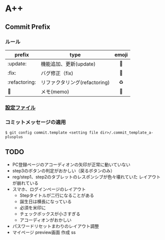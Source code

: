 # A++

## Commit Prefix

### ルール
| prefix        | type                  | emoji |
|---------------|-----------------------|:-----:|
| :update:      | 機能追加、更新(update)       |  🔧   |
| :fix:         | バグ修正（fix)             |  🐛   |
| :refactoring: | リファクタリング(refactoring) |  ♻️   |
| :memo:        | メモ(memo)              |  📝   |

### [設定ファイル](https://gist.github.com/y-narikawa/e24fefc3ea696d6c3ee8623dccebf959)

### コミットメッセージの適用
```shell
$ git config commit.template <setting file dir>/.commit_template_a-plusplus
```

## TODO
- PC登録ページのアコーディオンの矢印が正常に動いていない
- step3のボタンの判定がおかしい（戻るボタンのみ）
- reg/step1、step2のタブレットのレスポンシブが色々壊れていた レイアウトが崩れている
- スマホ、ログインページのレイアウト
    - Stepタイトルが二行になることがある
    - 誕生日は横長になっている
    - 必須を米印に
    - チェックボックスが小さすぎる
    - アコーディオンがおかしい
- パスワードリセットまわりのレイアウト調整
- マイページ preview画面 作成
ss